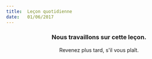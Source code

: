 ```yaml
---
title:  Leçon quotidienne
date:   01/06/2017
---
```


### <center>Nous travaillons sur cette leçon.</center>
<center>Revenez plus tard, s'il vous plaît.</center>